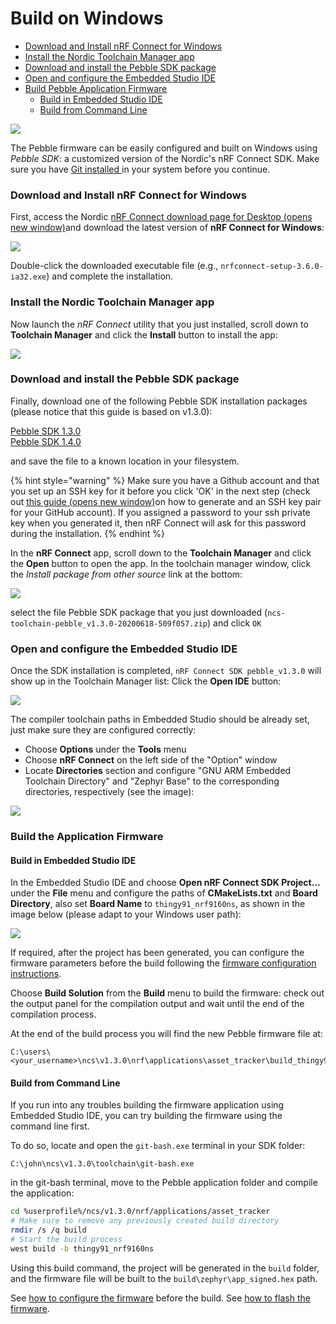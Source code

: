 # Build on Windows

* [Download and Install nRF Connect for Windows](https://docs.iotex.io/developer/hardware/pebble-build-windows.html#download-and-install-nrf-connect-for-windows)
* [Install the Nordic Toolchain Manager app](https://docs.iotex.io/developer/hardware/pebble-build-windows.html#install-the-nordic-toolchain-manager-app)
* [Download and install the Pebble SDK package](https://docs.iotex.io/developer/hardware/pebble-build-windows.html#download-and-install-the-pebble-sdk-package)
* [Open and configure the Embedded Studio IDE](https://docs.iotex.io/developer/hardware/pebble-build-windows.html#open-and-configure-the-embedded-studio-ide)
* [Build Pebble Application Firmware](https://docs.iotex.io/developer/hardware/pebble-build-windows.html#build-pebble-application-firmware)
  * [Build in Embedded Studio IDE](https://docs.iotex.io/developer/hardware/pebble-build-windows.html#build-in-embedded-studio-ide)
  * [Build from Command Line](https://docs.iotex.io/developer/hardware/pebble-build-windows.html#build-from-command-line)

![](<../../../../../.gitbook/assets/one\_click\_fig6 (1).png>)

The Pebble firmware can be easily configured and built on Windows using _Pebble SDK_: a customized version of the Nordic's nRF Connect SDK. Make sure you have [Git installed ](https://git-scm.com/download/win)in your system before you continue.

### Download and Install nRF Connect for Windows <a href="#download-and-install-nrf-connect-for-windows" id="download-and-install-nrf-connect-for-windows"></a>

First, access the Nordic [nRF Connect download page for Desktop (opens new window)](https://www.nordicsemi.com/Software-and-tools/Development-Tools/nRF-Connect-for-desktop/Download#infotabs)and download the latest version of **nRF Connect for Windows**:

![](../../../../../.gitbook/assets/one\_click\_fig1.png)

Double-click the downloaded executable file (e.g., `nrfconnect-setup-3.6.0-ia32.exe`) and complete the installation.

### Install the Nordic Toolchain Manager app <a href="#install-the-nordic-toolchain-manager-app" id="install-the-nordic-toolchain-manager-app"></a>

Now launch the _nRF Connect_ utility that you just installed, scroll down to **Toolchain Manager** and click the **Install** button to install the app:

![](../../../../../.gitbook/assets/one\_click\_fig2.png)

### Download and install the Pebble SDK package <a href="#download-and-install-the-pebble-sdk-package" id="download-and-install-the-pebble-sdk-package"></a>

Finally, download one of the following Pebble SDK installation packages (please notice that this guide is based on v1.3.0):

[Pebble SDK 1.3.0](https://pebbles-software-release.s3-us-west-1.amazonaws.com/ncs-toolchain-pebble\_v1.3.0-20200618-509f057.zip)\
[Pebble SDK 1.4.0](https://pebbles-software-release.s3-us-west-1.amazonaws.com/ncs-toolchain-pebble\_v1.4.0-20201030-2750604.zip)

and save the file to a known location in your filesystem.

{% hint style="warning" %}
Make sure you have a Github account and that you set up an SSH key for it before you click 'OK' in the next step (check out [this guide (opens new window)](https://docs.github.com/en/github/authenticating-to-github/generating-a-new-ssh-key-and-adding-it-to-the-ssh-agent)on how to generate and an SSH key pair for your GitHub account). If you assigned a password to your ssh private key when you generated it, then nRF Connect will ask for this password during the installation.
{% endhint %}

In the **nRF Connect** app, scroll down to the **Toolchain Manager** and click the **Open** button to open the app. In the toolchain manager window, click the _Install package from other source_ link at the bottom:

![](../../../../../.gitbook/assets/one\_click\_fig3.png)

select the file Pebble SDK package that you just downloaded (`ncs-toolchain-pebble_v1.3.0-20200618-509f057.zip`) and click `OK`

### Open and configure the Embedded Studio IDE <a href="#open-and-configure-the-embedded-studio-ide" id="open-and-configure-the-embedded-studio-ide"></a>

Once the SDK installation is completed, `nRF Connect SDK pebble_v1.3.0` will show up in the Toolchain Manager list: Click the **Open IDE** button:

![](../../../../../.gitbook/assets/one\_click\_fig4.png)

The compiler toolchain paths in Embedded Studio should be already set, just make sure they are configured correctly:

* Choose **Options** under the **Tools** menu
* Choose **nRF Connect** on the left side of the "Option" window
* Locate **Directories** section and configure "GNU ARM Embedded Toolchain Directory" and "Zephyr Base" to the corresponding directories, respectively (see the image):

![](../../../../../.gitbook/assets/one\_click\_fig6.png)

### Build the Application Firmware <a href="#build-pebble-application-firmware" id="build-pebble-application-firmware"></a>

#### Build in Embedded Studio IDE <a href="#build-in-embedded-studio-ide" id="build-in-embedded-studio-ide"></a>

In the Embedded Studio IDE and choose **Open nRF Connect SDK Project...** under the **File** menu and configure the paths of **CMakeLists.txt** and **Board Directory**, also set **Board Name** to `thingy91_nrf9160ns`, as shown in the image below (please adapt to your Windows user path):

![](../../../../../.gitbook/assets/one\_click\_fig5.png)

If required, after the project has been generated, you can configure the firmware parameters before the build following the [firmware configuration instructions](configure-the-firmware.md).

Choose **Build Solution** from the **Build** menu to build the firmware: check out the output panel for the compilation output and wait until the end of the compilation process.

At the end of the build process you will find the new Pebble firmware file at:

```
C:\users\<your_username>\ncs\v1.3.0\nrf\applications\asset_tracker\build_thingy91_nrf9160ns\zephyr\app_signed.hex
```

#### Build from Command Line

If you run into any troubles building the firmware application using Embedded Studio IDE, you can try building the firmware using the command line first.

To do so, locate and open the `git-bash.exe` terminal in your SDK folder:

`C:\john\ncs\v1.3.0\toolchain\git-bash.exe`

in the git-bash terminal, move to the Pebble application folder and compile the application:

```bash
cd %userprofile%/ncs/v1.3.0/nrf/applications/asset_tracker
# Make sure to remove any previously created build directory
rmdir /s /q build
# Start the build process
west build -b thingy91_nrf9160ns
```

Using this build command, the project will be generated in the `build` folder, and the firmware file will be built to the `build\zephyr\app_signed.hex` path.

See [how to configure the firmware](https://docs.iotex.io/developer/hardware/pebble-configure) before the build. See [how to flash the firmware](../flashing-the-firmware/).
